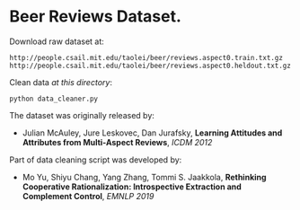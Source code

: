 # Beer Reviews Dataset.

Download raw dataset at:
```
http://people.csail.mit.edu/taolei/beer/reviews.aspect0.train.txt.gz
http://people.csail.mit.edu/taolei/beer/reviews.aspect0.heldout.txt.gz
```

Clean data *at this directory*:
```
python data_cleaner.py
```

The dataset was originally released by: 
- Julian McAuley, Jure Leskovec, Dan Jurafsky, **Learning Attitudes and Attributes from Multi-Aspect Reviews**, *ICDM 2012*

Part of data cleaning script was developed by:
- Mo Yu, Shiyu Chang, Yang Zhang, Tommi S. Jaakkola, **Rethinking Cooperative Rationalization: Introspective Extraction and Complement Control**, *EMNLP 2019*
```
